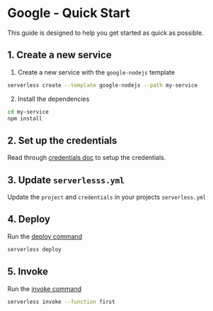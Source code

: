 <!--
title: Serverless Framework - Google Cloud Functions Guide - Quickstart
menuText: Quickstart
menuOrder: 2
description: Get started with Google Cloud Functions in 5 minutes or less
layout: Doc
-->

# Google - Quick Start

This guide is designed to help you get started as quick as possible.

## 1. Create a new service

1. Create a new service with the `google-nodejs` template

```bash
serverless create --template google-nodejs --path my-service
```

2. Install the dependencies

```bash
cd my-service
npm install
```

## 2. Set up the credentials

Read through [credentials doc](./credentials.md) to setup the credentials.

## 3. Update `serverlesss.yml`

Update the `project` and `credentials` in your projects `serverless.yml`

## 4. Deploy

Run the [deploy command](../cli-reference/deploy.md)

```bash
serverless deploy
```

## 5. Invoke

Run the [invoke command](../cli-reference/invoke.md)

```bash
serverless invoke --function first
```
